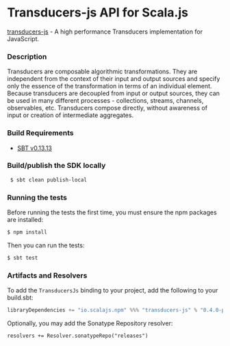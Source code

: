Transducers-js API for Scala.js
================================
[transducers-js](https://www.npmjs.com/package/transducers-js) - A high performance Transducers implementation for JavaScript.

### Description

Transducers are composable algorithmic transformations. They are independent from the context of 
their input and output sources and specify only the essence of the transformation in terms of an 
individual element. Because transducers are decoupled from input or output sources, they can be 
used in many different processes - collections, streams, channels, observables, etc. Transducers 
compose directly, without awareness of input or creation of intermediate aggregates.

### Build Requirements


* [SBT v0.13.13](http://www.scala-sbt.org/download.html)

### Build/publish the SDK locally

```bash
 $ sbt clean publish-local
```

### Running the tests

Before running the tests the first time, you must ensure the npm packages are installed:

```bash
$ npm install
```

Then you can run the tests:

```bash
$ sbt test
```

### Artifacts and Resolvers

To add the `TransducersJs` binding to your project, add the following to your build.sbt:  

```sbt
libraryDependencies += "io.scalajs.npm" %%% "transducers-js" % "0.4.0-pre5"
```

Optionally, you may add the Sonatype Repository resolver:

```   
resolvers += Resolver.sonatypeRepo("releases") 
```